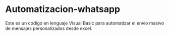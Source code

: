 # Automatizacion-whatsapp

Este es un codigo en lenguaje Visual Basic para automatizar el envío masivo de mensajes personalizados desde excel.
